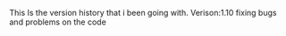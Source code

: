 This Is the version history that i been going with.
Verison:1.10 fixing bugs and problems on the code
